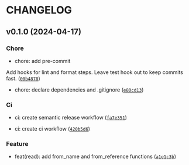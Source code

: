 # CHANGELOG



## v0.1.0 (2024-04-17)

### Chore

* chore: add pre-commit

Add hooks for lint and format steps.
Leave test hook out to keep commits fast. ([`00b4878`](https://github.com/jonbiemond/pandasxl/commit/00b487865d4558ee3997469f17e29867a2d0b945))

* chore: declare dependencies and .gitignore ([`e80cd13`](https://github.com/jonbiemond/pandasxl/commit/e80cd13ed95a7ebc9810e5c7ab537811061e942b))

### Ci

* ci: create semantic release workflow ([`fa7e351`](https://github.com/jonbiemond/pandasxl/commit/fa7e351b78901e845eb8cee57412b3b1e9512046))

* ci: create ci workflow ([`420b5d6`](https://github.com/jonbiemond/pandasxl/commit/420b5d60bd3b040f16df57653e94443a5b063fcf))

### Feature

* feat(read): add from_name and from_reference functions ([`a1e1c3b`](https://github.com/jonbiemond/pandasxl/commit/a1e1c3bbbe3e378d1d58c97f8ce7e2c35caa3f28))
